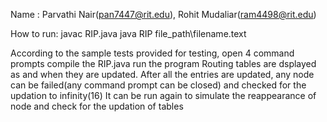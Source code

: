 Name : Parvathi Nair(pan7447@rit.edu), Rohit Mudaliar(ram4498@rit.edu)

How to run:
javac RIP.java
java RIP file_path\filename.text

According to the sample tests provided for testing, 
open 4 command prompts
compile the RIP.java 
run the program 
Routing tables are dsplayed as and when they are updated.
After all the entries are updated, any node can be failed(any command prompt can be closed) and checked for the updation to infinity(16)
It can be run again to simulate the reappearance of node and check for the updation of tables
